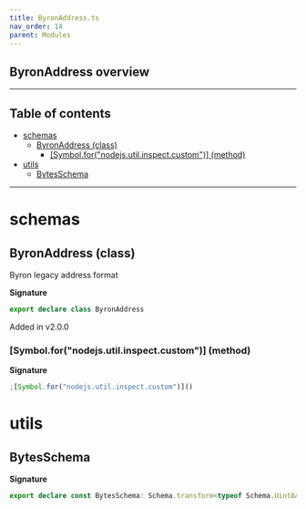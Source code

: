 ```yaml
---
title: ByronAddress.ts
nav_order: 14
parent: Modules
---
```


## ByronAddress overview

---

<h2 class="text-delta">Table of contents</h2>

- [schemas](#schemas)
  - [ByronAddress (class)](#byronaddress-class)
    - [[Symbol.for("nodejs.util.inspect.custom")] (method)](#symbolfornodejsutilinspectcustom-method)
- [utils](#utils)
  - [BytesSchema](#bytesschema)

---

# schemas

## ByronAddress (class)

Byron legacy address format

**Signature**

```ts
export declare class ByronAddress
```

Added in v2.0.0

### [Symbol.for("nodejs.util.inspect.custom")] (method)

**Signature**

```ts
;[Symbol.for("nodejs.util.inspect.custom")]()
```

# utils

## BytesSchema

**Signature**

```ts
export declare const BytesSchema: Schema.transform<typeof Schema.Uint8ArrayFromSelf, typeof ByronAddress>
```
